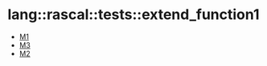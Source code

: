 # lang::rascal::tests::extend_function1


   * [M1](../../../../../Library/lang/rascal/tests/extend_function1/M1.md)
   * [M3](../../../../../Library/lang/rascal/tests/extend_function1/M3.md)
   * [M2](../../../../../Library/lang/rascal/tests/extend_function1/M2.md)